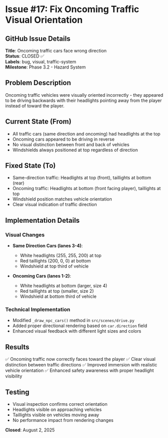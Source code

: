 # Issue #17: Fix Oncoming Traffic Visual Orientation

## GitHub Issue Details
**Title**: Oncoming traffic cars face wrong direction  
**Status**: CLOSED ✅  
**Labels**: bug, visual, traffic-system  
**Milestone**: Phase 3.2 - Hazard System  

## Problem Description
Oncoming traffic vehicles were visually oriented incorrectly - they appeared to be driving backwards with their headlights pointing away from the player instead of toward the player.

## Current State (From)
- All traffic cars (same direction and oncoming) had headlights at the top
- Oncoming cars appeared to be driving in reverse
- No visual distinction between front and back of vehicles
- Windshields always positioned at top regardless of direction

## Fixed State (To)
- Same-direction traffic: Headlights at top (front), taillights at bottom (rear)
- Oncoming traffic: Headlights at bottom (front facing player), taillights at top
- Windshield position matches vehicle orientation
- Clear visual indication of traffic direction

## Implementation Details
### Visual Changes
- **Same Direction Cars (lanes 3-4)**:
  - White headlights (255, 255, 200) at top
  - Red taillights (200, 0, 0) at bottom
  - Windshield at top third of vehicle
  
- **Oncoming Cars (lanes 1-2)**:
  - White headlights at bottom (larger, size 4)
  - Red taillights at top (smaller, size 2)
  - Windshield at bottom third of vehicle

### Technical Implementation
- Modified `_draw_npc_cars()` method in `src/scenes/drive.py`
- Added proper directional rendering based on `car.direction` field
- Enhanced visual feedback with different light sizes and colors

## Results
✅ Oncoming traffic now correctly faces toward the player
✅ Clear visual distinction between traffic directions
✅ Improved immersion with realistic vehicle orientation
✅ Enhanced safety awareness with proper headlight visibility

## Testing
- Visual inspection confirms correct orientation
- Headlights visible on approaching vehicles
- Taillights visible on vehicles moving away
- No performance impact from rendering changes

**Closed**: August 2, 2025